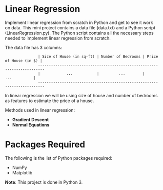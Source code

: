 # Linear Regression

Implement linear regression from scratch in Python and get to see it work on data. This mini project contains a data file (data.txt) and a Python script (LinearRegression.py). The Python script contains all the necessary steps needed to implement linear regression from scratch.

The data file has 3 columns:

                   | Size of House (in sq-ft) | Number of Bedrooms | Price of House (in $) |
                   -------------------------------------------------------------------------
                   |            ...           |         ...        |          ...          |
                   -------------------------------------------------------------------------


In linear regression we will be using size of house and number of bedrooms as features to estimate the price of a house.

Methods used in linear regression:
 - **Gradient Descent**
 - **Normal Equations**

# Packages Required

The following is the list of Python packages required:
 - NumPy
 - Matplotlib

**Note:** This project is done in Python 3.